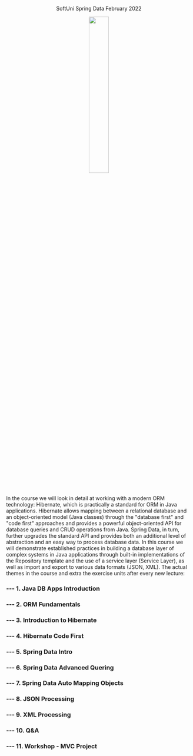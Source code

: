 <p align="center" width="100%">
    SoftUni Spring Data February 2022
</p>
<p align="center" width="100%">
    <img width="33%" src="https://user-images.githubusercontent.com/84074078/139298325-e95f151a-ae3d-4035-8a7a-8684c78f15ab.png">
</p>
In the course we will look in detail at working with a modern ORM technology: Hibernate, which is practically a standard for ORM in Java applications. Hibernate allows mapping between a relational database and an object-oriented model (Java classes) through the "database first" and "code first" approaches and provides a powerful object-oriented API for database queries and CRUD operations from Java. Spring Data, in turn, further upgrades the standard API and provides both an additional level of abstraction and an easy way to process database data. In this course we will demonstrate established practices in building a database layer of complex systems in Java applications through built-in implementations of the Repository template and the use of a service layer (Service Layer), as well as import and export to various data formats (JSON, XML).
The actual themes in the course and extra the exercise units after every new lecture:

### --- 1. Java DB Apps Introduction
### --- 2. ORM Fundamentals
### --- 3. Introduction to Hibernate
### --- 4. Hibernate Code First
### --- 5. Spring Data Intro
### --- 6. Spring Data Advanced Quering
### --- 7. Spring Data Auto Mapping Objects
### --- 8. JSON Processing
### --- 9. XML Processing
### --- 10. Q&A
### --- 11. Workshop - MVC Project
